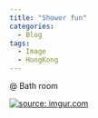 ```yaml
---
title: "Shower fun"
categories:
  - Blog
tags:
  - Image
  - HongKong
---
```


@ Bath room

<a href="https://imgur.com/n4MhlKn"><img src="https://i.imgur.com/n4MhlKn.jpg" title="source: imgur.com" /></a>

<script src="https://utteranc.es/client.js"
        repo="serendipityinlife/serendipityinlife.github.io"
        issue-term="pathname"
        theme="github-light"
        crossorigin="anonymous"
        async>
</script>
